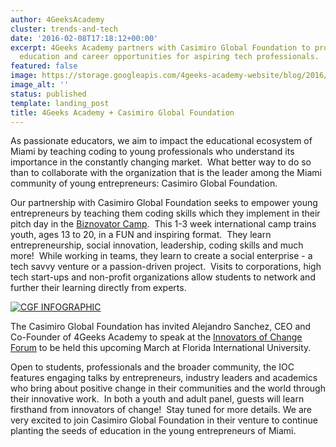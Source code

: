 ```yaml
---
author: 4GeeksAcademy
cluster: trends-and-tech
date: '2016-02-08T17:18:12+00:00'
excerpt: 4Geeks Academy partners with Casimiro Global Foundation to provide coding
  education and career opportunities for aspiring tech professionals.
featured: false
image: https://storage.googleapis.com/4geeks-academy-website/blog/2016/02/CGF-INFOGRAPHIC.jpg
image_alt: ''
status: published
template: landing_post
title: 4Geeks Academy + Casimiro Global Foundation
---
```

As passionate educators, we aim to impact the educational ecosystem of Miami by teaching coding to young professionals who understand its importance in the constantly changing market.  What better way to do so than to collaborate with the organization that is the leader among the Miami community of young entrepreneurs: Casimiro Global Foundation. 

Our partnership with Casimiro Global Foundation seeks to empower young entrepreneurs by teaching them coding skills which they implement in their pitch day in the [Biznovator Camp](https://www.casimiroglobalfoundation.org/).  This 1-3 week international camp trains youth, ages 13 to 20, in a FUN and inspiring format.  They learn entrepreneurship, social innovation, leadership, coding skills and much more!  While working in teams, they learn to create a social enterprise - a tech savvy venture or a passion-driven project.  Visits to corporations, high tech start-ups and non-profit organizations allow students to network and further their learning directly from experts.



[![CGF INFOGRAPHIC](https://storage.googleapis.com/4geeks-academy-website/blog/2016/02/CGF-INFOGRAPHIC.jpg)](https://storage.googleapis.com/4geeks-academy-website/blog/2016/02/CGF-INFOGRAPHIC.jpg)



The Casimiro Global Foundation has invited Alejandro Sanchez, CEO and Co-Founder of 4Geeks Academy to speak at the [Innovators of Change Forum](https://www.casimiroglobalfoundation.org/innovators-of-change/) to be held this upcoming March at Florida International University. 



Open to students, professionals and the broader community, the IOC features engaging talks by entrepreneurs, industry leaders and academics who bring about positive change in their communities and the world through their innovative work.  In both a youth and adult panel, guests will learn firsthand from innovators of change!  Stay tuned for more details. 
We are very excited to join Casimiro Global Foundation in their venture to continue planting the seeds of education in the young entrepreneurs of Miami.